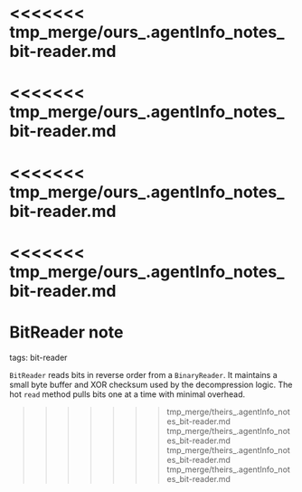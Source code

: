 <<<<<<< tmp_merge/ours_.agentInfo_notes_bit-reader.md
=======
<<<<<<< tmp_merge/ours_.agentInfo_notes_bit-reader.md
=======
<<<<<<< tmp_merge/ours_.agentInfo_notes_bit-reader.md
=======
<<<<<<< tmp_merge/ours_.agentInfo_notes_bit-reader.md
=======
# BitReader note

tags: bit-reader

`BitReader` reads bits in reverse order from a `BinaryReader`. It maintains a
small byte buffer and XOR checksum used by the decompression logic. The hot
`read` method pulls bits one at a time with minimal overhead.
>>>>>>> tmp_merge/theirs_.agentInfo_notes_bit-reader.md
>>>>>>> tmp_merge/theirs_.agentInfo_notes_bit-reader.md
>>>>>>> tmp_merge/theirs_.agentInfo_notes_bit-reader.md
>>>>>>> tmp_merge/theirs_.agentInfo_notes_bit-reader.md
